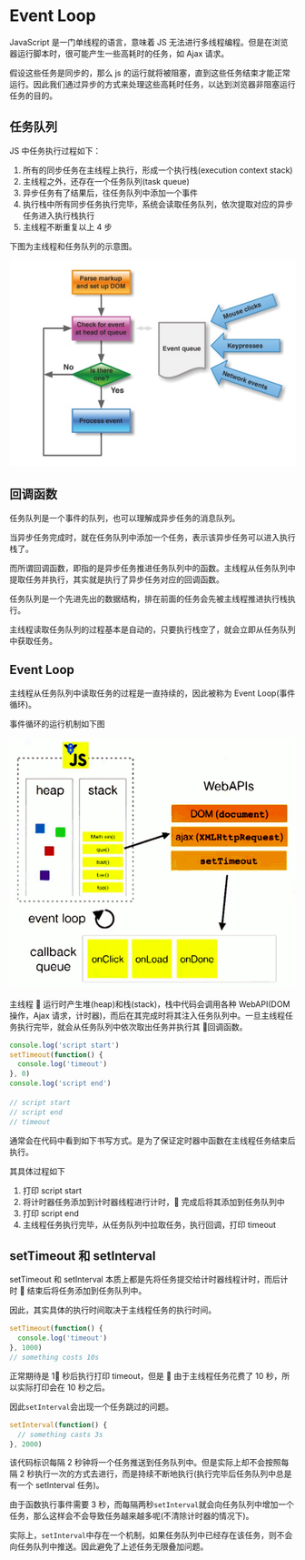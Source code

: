 # Event Loop

JavaScript 是一门单线程的语言，意味着 JS 无法进行多线程编程。但是在浏览器运行脚本时，很可能产生一些高耗时的任务，如 Ajax 请求。

假设这些任务是同步的，那么 js 的运行就将被阻塞，直到这些任务结束才能正常运行。因此我们通过异步的方式来处理这些高耗时任务，以达到浏览器非阻塞运行任务的目的。

## 任务队列

JS 中任务执行过程如下：

1.  所有的同步任务在主线程上执行，形成一个执行栈(execution context stack)
2.  主线程之外，还存在一个任务队列(task queue)
3.  异步任务有了结果后，往任务队列中添加一个事件
4.  执行栈中所有同步任务执行完毕，系统会读取任务队列，依次提取对应的异步任务进入执行栈执行
5.  主线程不断重复以上 4 步

下图为主线程和任务队列的示意图。

![TaskQueue](./img/task_queue.png)

## 回调函数

任务队列是一个事件的队列，也可以理解成异步任务的消息队列。

当异步任务完成时，就在任务队列中添加一个任务，表示该异步任务可以进入执行栈了。

而所谓回调函数，即指的是异步任务推进任务队列中的函数。主线程从任务队列中提取任务并执行，其实就是执行了异步任务对应的回调函数。

任务队列是一个先进先出的数据结构，排在前面的任务会先被主线程推进执行栈执行。

主线程读取任务队列的过程基本是自动的，只要执行栈空了，就会立即从任务队列中获取任务。

## Event Loop

主线程从任务队列中读取任务的过程是一直持续的，因此被称为 Event Loop(事件循环)。

事件循环的运行机制如下图

![EventLoop](./img/event_loop.png)

主线程  运行时产生堆(heap)和栈(stack)，栈中代码会调用各种 WebAPI(DOM 操作，Ajax 请求，计时器)，而后在其完成时将其注入任务队列中。一旦主线程任务执行完毕，就会从任务队列中依次取出任务并执行其  回调函数。

```javascript
console.log('script start')
setTimeout(function() {
  console.log('timeout')
}, 0)
console.log('script end')

// script start
// script end
// timeout
```

通常会在代码中看到如下书写方式。是为了保证定时器中函数在主线程任务结束后执行。

其具体过程如下

1.  打印 script start
2.  将计时器任务添加到计时器线程进行计时， 完成后将其添加到任务队列中
3.  打印 script end
4.  主线程任务执行完毕，从任务队列中拉取任务，执行回调，打印 timeout

## setTimeout 和 setInterval

setTimeout 和 setInterval 本质上都是先将任务提交给计时器线程计时，而后计时  结束后将任务添加到任务队列中。

因此，其实具体的执行时间取决于主线程任务的执行时间。

```javascript
setTimeout(function() {
  console.log('timeout')
}, 1000)
// something costs 10s
```

正常期待是 1 秒后执行打印 timeout，但是  由于主线程任务花费了 10 秒，所以实际打印会在 10 秒之后。

因此`setInterval`会出现一个任务跳过的问题。

```javascript
setInterval(function() {
  // something casts 3s
}, 2000)
```

该代码标识每隔 2 秒钟将一个任务推送到任务队列中。但是实际上却不会按照每隔 2 秒执行一次的方式去进行，而是持续不断地执行(执行完毕后任务队列中总是有一个 setInterval 任务)。

由于函数执行事件需要 3 秒，而每隔两秒`setInterval`就会向任务队列中增加一个任务，那么这样会不会导致任务越来越多呢(不清除计时器的情况下)。

实际上，`setInterval`中存在一个机制，如果任务队列中已经存在该任务，则不会向任务队列中推送。因此避免了上述任务无限叠加问题。
